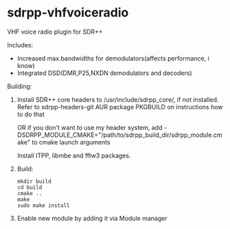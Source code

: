 # sdrpp-vhfvoiceradio
VHF voice radio  plugin for SDR++

Includes:
- Increased max.bandwidths for demodulators(affects performance, i know)
- Integrated DSD(DMR,P25,NXDN demodulators and decoders)

Building:

  1.  Install SDR++ core headers to /usr/include/sdrpp_core/, if not installed. Refer to sdrpp-headers-git AUR package PKGBUILD on instructions how to do that

      OR if you don't want to use my header system, add -DSDRPP_MODULE_CMAKE="/path/to/sdrpp_build_dir/sdrpp_module.cmake" to cmake launch arguments

      Install ITPP, libmbe and fftw3 packages.

  2.  Build:

          mkdir build
          cd build
          cmake ..
          make
          sudo make install

  4.  Enable new module by adding it via Module manager
